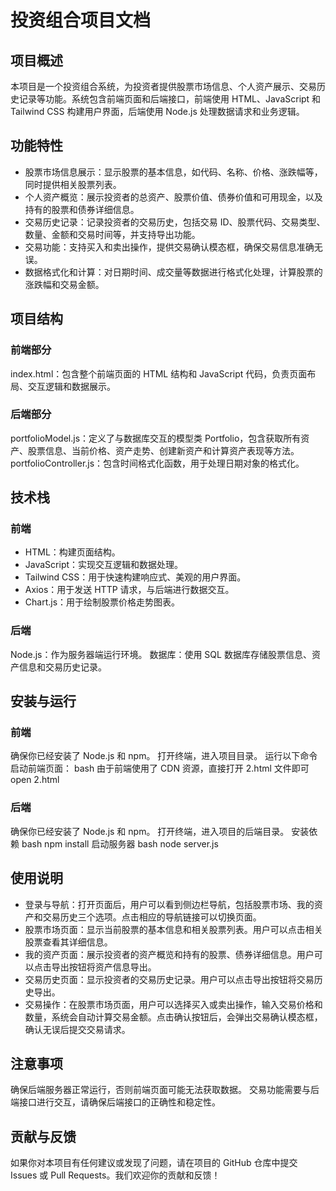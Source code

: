 # 投资组合项目文档
## 项目概述
本项目是一个投资组合系统，为投资者提供股票市场信息、个人资产展示、交易历史记录等功能。系统包含前端页面和后端接口，前端使用 HTML、JavaScript 和 Tailwind CSS 构建用户界面，后端使用 Node.js 处理数据请求和业务逻辑。
## 功能特性
+ 股票市场信息展示：显示股票的基本信息，如代码、名称、价格、涨跌幅等，同时提供相关股票列表。
+ 个人资产概览：展示投资者的总资产、股票价值、债券价值和可用现金，以及持有的股票和债券详细信息。
+ 交易历史记录：记录投资者的交易历史，包括交易 ID、股票代码、交易类型、数量、金额和交易时间等，并支持导出功能。
+ 交易功能：支持买入和卖出操作，提供交易确认模态框，确保交易信息准确无误。
+ 数据格式化和计算：对日期时间、成交量等数据进行格式化处理，计算股票的涨跌幅和交易金额。
## 项目结构
### 前端部分
index.html：包含整个前端页面的 HTML 结构和 JavaScript 代码，负责页面布局、交互逻辑和数据展示。
### 后端部分
portfolioModel.js：定义了与数据库交互的模型类 Portfolio，包含获取所有资产、股票信息、当前价格、资产走势、创建新资产和计算资产表现等方法。
portfolioController.js：包含时间格式化函数，用于处理日期对象的格式化。
## 技术栈
### 前端
+ HTML：构建页面结构。
+ JavaScript：实现交互逻辑和数据处理。
+ Tailwind CSS：用于快速构建响应式、美观的用户界面。
+ Axios：用于发送 HTTP 请求，与后端进行数据交互。
+ Chart.js：用于绘制股票价格走势图表。
### 后端
Node.js：作为服务器端运行环境。
数据库：使用 SQL 数据库存储股票信息、资产信息和交易历史记录。
## 安装与运行
### 前端
确保你已经安装了 Node.js 和 npm。
打开终端，进入项目目录。
运行以下命令启动前端页面：
bash
由于前端使用了 CDN 资源，直接打开 2.html 文件即可
open 2.html
### 后端
确保你已经安装了 Node.js 和 npm。
打开终端，进入项目的后端目录。
安装依赖
bash
npm install
启动服务器
bash
node server.js
## 使用说明
+ 登录与导航：打开页面后，用户可以看到侧边栏导航，包括股票市场、我的资产和交易历史三个选项。点击相应的导航链接可以切换页面。
+ 股票市场页面：显示当前股票的基本信息和相关股票列表。用户可以点击相关股票查看其详细信息。
+ 我的资产页面：展示投资者的资产概览和持有的股票、债券详细信息。用户可以点击导出按钮将资产信息导出。
+ 交易历史页面：显示投资者的交易历史记录。用户可以点击导出按钮将交易历史导出。
+ 交易操作：在股票市场页面，用户可以选择买入或卖出操作，输入交易价格和数量，系统会自动计算交易金额。点击确认按钮后，会弹出交易确认模态框，确认无误后提交交易请求。
## 注意事项
确保后端服务器正常运行，否则前端页面可能无法获取数据。
交易功能需要与后端接口进行交互，请确保后端接口的正确性和稳定性。
## 贡献与反馈
如果你对本项目有任何建议或发现了问题，请在项目的 GitHub 仓库中提交 Issues 或 Pull Requests。我们欢迎你的贡献和反馈！
